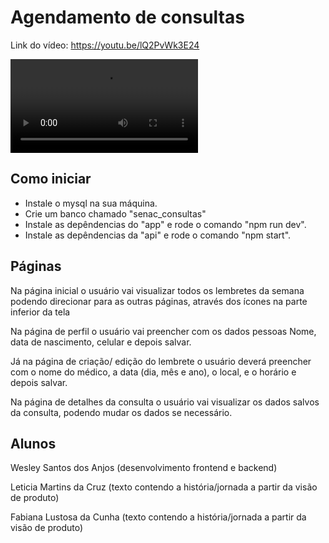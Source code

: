 # Agendamento de consultas

Link do vídeo: https://youtu.be/lQ2PvWk3E24 

<div width="80%">
  <video src="/assets/videos/lembrou.mp4" controls>
    Seu navegador não suporta a tag de vídeo.
  </video>
</div>

## Como iniciar

- Instale o mysql na sua máquina.
- Crie um banco chamado "senac_consultas"
- Instale as depêndencias do "app" e rode o comando "npm run dev".
- Instale as depêndencias da "api" e rode o comando "npm start".

## Páginas

Na página inicial o usuário vai visualizar todos os lembretes da semana podendo direcionar para as outras páginas, através dos ícones na parte inferior da tela 

Na página de perfil o usuário vai preencher com os dados pessoas Nome, data de nascimento, celular e depois salvar.

Já na página de criação/ edição do lembrete o usuário deverá preencher com o nome do médico, a data (dia, mês e ano), o local, e o horário e depois salvar.

Na página de detalhes da consulta o usuário vai visualizar os dados salvos da consulta, podendo mudar os dados se necessário. 

## Alunos

Wesley Santos dos Anjos (desenvolvimento frontend e backend)

Leticia Martins da Cruz (texto contendo a história/jornada a partir da visão de produto)

Fabiana Lustosa da Cunha (texto contendo a história/jornada a partir da visão de produto)
